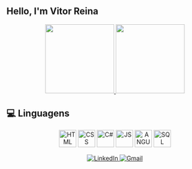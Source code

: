 ## Hello, I'm Vitor Reina

<div align="center">
  <a href="https://github.com/vitor-007">
    <img height="160em" src="https://github-readme-stats.vercel.app/api?username=vitor-007&count_private=true&include_all_commits=true&show_icons=true&theme=dark&hide_border=false&show_owner=true"/>
    <img height="160em" src="https://github-readme-stats.vercel.app/api/top-langs/?username=vitor-007&theme=dark&hide_border=true&&layout=compact"/>
  </a>
</div>

## 💻 Linguagens
<div align="center" valign="top">
  <img align="center" alt="HTML" src="https://cdn.jsdelivr.net/gh/devicons/devicon/icons/html5/html5-original.svg" width="40" height="40"/> 
  <img align="center" alt="CSS" src="https://cdn.jsdelivr.net/gh/devicons/devicon/icons/css3/css3-original.svg" width="40" height="40"/>
  <img align="center" alt="C#" src="https://cdn.jsdelivr.net/gh/devicons/devicon/icons/csharp/csharp-original.svg" width="40" height="40"/> 
  <img align="center" alt="JS" src="https://cdn.jsdelivr.net/gh/devicons/devicon/icons/javascript/javascript-original.svg" width="40" height="40"/>
  <img align="center" alt="ANGULAR" height="40" width="40" src="https://cdn.jsdelivr.net/gh/devicons/devicon/icons/angularjs/angularjs-original.svg">
  <img align="center" alt="SQL" src="https://cdn.jsdelivr.net/gh/devicons/devicon/icons/microsoftsqlserver/microsoftsqlserver-plain-wordmark.svg" width="40" height="40"/>
</div><br>

<div align="center">
  <a href="https://www.linkedin.com/in/vitor-reina-100292300/" target="_blank">
    <img src="https://img.shields.io/badge/LinkedIn-0A66C2?style=for-the-badge&logo=linkedin&logoColor=white" alt="LinkedIn">
  </a>
  <a href="https://mail.google.com/mail/u/1/#inbox?compose=GTvVlcSGKnXCrvQLQcwxhSNsZppJMxzbLWQsLcgckbpbXcMJZHhvSbzrPgqhkrcVcbMrjZQnMxchQ" target="_blank">
    <img src="https://img.shields.io/badge/-Gmail-%23333?style=for-the-badge&logo=gmail&logoColor=white" alt="Gmail">
  </a>
</div>

